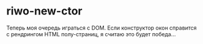 # riwo-new-ctor
Теперь моя очередь играться с DOM. 
Если конструктор окон справится с рендрингом HTML полу-страниц,
я считаю это будет победа...

